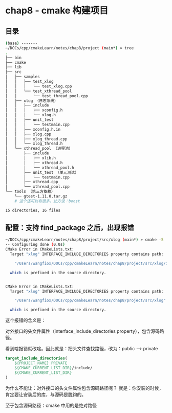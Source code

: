 # chap8 - cmake 构建项目

## 目录

```sh
(base) -------
~/DOCs/cpp/cmakeLearn/notes/chap8/project (main*) » tree
.
├── bin
├── cmake
├── lib
├── src
│   ├── samples
│   │   ├── test_xlog
│   │   │   └── test_xlog.cpp
│   │   └── test_xthread_pool
│   │       └── test_thread_pool.cpp
│   ├── xlog （日志系统）
│   │   ├── include
│   │   │   ├── xconfig.h
│   │   │   └── xlog.h
│   │   ├── unit_test
│   │   │   └── testmain.cpp
│   │   ├── xconfig.h.in
│   │   ├── xlog.cpp
│   │   ├── xlog_thread.cpp
│   │   └── xlog_thread.h
│   └── xthread_pool （进程池）
│       ├── include
│       │   ├── xlib.h
│       │   ├── xthread.h
│       │   └── xthread_pool.h
│       ├── unit_test （单元测试）
│       │   └── testmain.cpp
│       ├── xthread.cpp
│       └── xthread_pool.cpp
└── tools （第三方依赖）
    └── gtest-1.11.0.tar.gz
    # 这个还可以有很多，比方说：boost

15 directories, 16 files
```

## 配置：支持 find_package 之后，出现报错

```sh
~/DOCs/cpp/cmakeLearn/notes/chap8/project/src/xlog (main*) » cmake -S . -B build                                                                                   1 ↵ wangfiox@wangjins-MacBook-Pro
-- Configuring done (0.0s)
CMake Error in CMakeLists.txt:
  Target "xlog" INTERFACE_INCLUDE_DIRECTORIES property contains path:

    "/Users/wangfiox/DOCs/cpp/cmakeLearn/notes/chap8/project/src/xlog/include/"

  which is prefixed in the source directory.


CMake Error in CMakeLists.txt:
  Target "xlog" INTERFACE_INCLUDE_DIRECTORIES property contains path:

    "/Users/wangfiox/DOCs/cpp/cmakeLearn/notes/chap8/project/src/xlog"

  which is prefixed in the source directory.
```

这个报错的含义是：

对外接口的头文件属性（interface_include_directories property），包含源码路径。

看到啥报错就改啥。因此就是：把头文件查找路径，改为：public --> private

```cmake
target_include_directories(
    ${PROJECT_NAME} PRIVATE
    ${CMAKE_CURRENT_LIST_DIR}/include/
    ${CMAKE_CURRENT_LIST_DIR}
)
```

为什么不能让：对外接口的头文件属性包含源码路径呢？
就是：你安装的时候，肯定要让安装后的库，与源码是脱钩的。

至于包含源码路径：cmake 中用的是绝对路径

<!-- TODO 版本问题 -->

